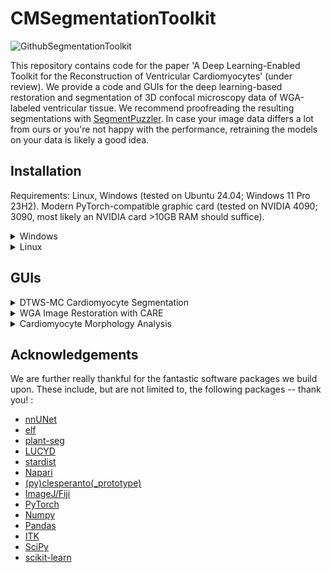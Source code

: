 
# CMSegmentationToolkit
![GithubSegmentationToolkit](https://github.com/user-attachments/assets/07c53edf-d60d-4103-b80d-555c5aa7708d)


This repository contains code for the paper 'A Deep Learning-Enabled Toolkit for the Reconstruction of Ventricular Cardiomyocytes' (under review). We provide a code and GUIs for the deep learning-based restoration and segmentation of 3D confocal microscopy data of WGA-labeled ventricular tissue. We recommend proofreading the resulting segmentations with [SegmentPuzzler](https://github.com/JoeGreiner/SegmentPuzzler). In case your image data differs a lot from ours or you're not happy with the performance, retraining the models on your data is likely a good idea.

## Installation

Requirements: Linux, Windows (tested on Ubuntu 24.04; Windows 11 Pro 23H2). Modern PyTorch-compatible graphic card (tested on NVIDIA 4090; 3090, most likely an NVIDIA card >10GB RAM should suffice).

<details>
<summary>Windows</summary>

There are two environments available: one for PyTorch GPU/TensorFlow CPU, and another for TensorFlow GPU only. TensorFlow is required for the restoration workflow. On Windows, TensorFlow GPU works only with versions <2.11 and cudnn 8.1.0/cuda 11.2, which are incompatible with the latest PyTorch versions. You can switch environments to use TensorFlow (GPU) for restoration, taking advantage of GPU acceleration. Alternatively, you can use the conda_env_windows.yml, which runs the restoration workflow on the CPU. Despite being slower, it handles small/medium stacks in a reasonable time due to the network's size. If unsure, please use conda_env_windows.yml.

Steps:
1. Clone/download this repository and navigate to the folder.
``` bash
git clone https://github.com/JoeGreiner/CMSegmentationToolkit.git
cd CMSegmentationToolkit
```
2. Install the conda environment.
```
 conda env create --file conda_env_windows.yml
OR
 conda env create --file environment_windows_tf_GPU.yml  (for tensorflow/GPU)
```
3. Activate the conda environment.
```
conda activate CMSegmentationToolkit
OR
conda activate CMSegmentationToolkitTF (for tensorflow/GPU)
```
4. Install the package. 
```
pip install .
```
5. Use the GUIs for restoration/ segmentation.
```
python A_restoration_GUI.py
python B_segmentation_GUI.py
python C_analyse_morphology_GUI.py
```
</details>


<details>
<summary>Linux</summary>

Steps:
1. Clone/download this repository and navigate to the folder.
``` bash
git clone https://github.com/JoeGreiner/CMSegmentationToolkit.git
cd CMSegmentationToolkit
```
2. Install the conda environment.
```
 conda env create --file environment_linux.yml
```
3. Activate the conda environment.
```
conda activate CMSegmentationToolkit
```
4. Install the package. 
```
pip install .
```
5. Use the GUIs for restoration/ segmentation.
```
python A_restoration_GUI.py
python B_segmentation_GUI.py
python C_analyse_morphology_GUI.py
```
</details>


## GUIs
<details>
<summary>DTWS-MC Cardiomyocyte Segmentation</summary>

https://github.com/user-attachments/assets/7fdaae7f-f879-4341-b6d8-7c20df6e2f9b

(Please be aware that DTWS-MC may take some while until the processing is finished. In the demo, we run without test time augmentation and ensembling, which accelerates the segmentation. Proofreading at the end with SegmentPuzzler is optional, but recommended.)
</details>

<details>
<summary>WGA Image Restoration with CARE</summary>

 
https://github.com/user-attachments/assets/1fb99faf-d9a8-4085-bf19-a24650fda5fc


</details>
<details>
<summary>Cardiomyocyte Morphology Analysis</summary>

 
https://github.com/user-attachments/assets/bb4d4d24-30d3-44b8-b074-9a7c400e759f


(Opening in SegmentPuzzler is just to visualise the loaded data, but it's not necessary for the workflow.)
</details>

## Acknowledgements
We are further really thankful for the fantastic software packages we build upon. These include, but are not limited to, the following packages -- thank you! :
* [nnUNet](https://github.com/MIC-DKFZ/nnUNet)
* [elf](https://github.com/constantinpape/elf)
* [plant-seg](https://github.com/kreshuklab/plant-seg)
* [LUCYD](https://github.com/ctom2/lucyd-deconvolution)
* [stardist](https://github.com/stardist/stardist)
* [Napari](https://napari.org/stable/)
* [(py)clesperanto(_prototype)](https://github.com/clEsperanto/pyclesperanto_prototype)
* [ImageJ/Fiji](https://fiji.sc/)
* [PyTorch](https://pytorch.org/)
* [Numpy](https://numpy.org/)
* [Pandas](https://pandas.pydata.org/)
* [ITK](https://itk.org/)
* [SciPy](https://www.scipy.org/)
* [scikit-learn](https://scikit-learn.org/stable/)
